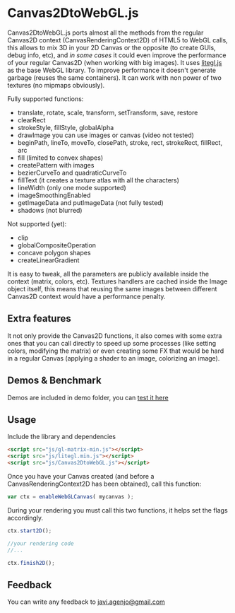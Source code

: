 Canvas2DtoWebGL.js
==================

Canvas2DtoWebGL.js ports almost all the methods from the regular Canvas2D context (CanvasRenderingContext2D) of HTML5 to WebGL calls, this allows to mix 3D in your 2D Canvas or the opposite (to create GUIs, debug info, etc), and *in some cases* it could even improve the performance of your regular Canvas2D (when working with big images).
It uses [litegl.js](https://github.com/jagenjo/litegl.js) as the base WebGL library.
To improve performance it doesn't generate garbage (reuses the same containers). It can work with non power of two textures (no mipmaps obviously).

Fully supported functions:

 * translate, rotate, scale, transform, setTransform, save, restore
 * clearRect
 * strokeStyle, fillStyle, globalAlpha
 * drawImage you can use images or canvas (video not tested)
 * beginPath, lineTo, moveTo, closePath, stroke, rect, strokeRect, fillRect, arc
 * fill (limited to convex shapes)
 * createPattern with images
 * bezierCurveTo and quadraticCurveTo
 * fillText (it creates a texture atlas with all the characters)
 * lineWidth (only one mode supported)
 * imageSmoothingEnabled
 * getImageData and putImageData (not fully tested)
 * shadows (not blurred)

Not supported (yet):
 * clip
 * globalCompositeOperation
 * concave polygon shapes
 * createLinearGradient
 
It is easy to tweak, all the parameters are publicly available inside the context (matrix, colors, etc).
Textures handlers are cached inside the Image object itself, this means that reusing the same images between different Canvas2D context would have a performance penalty.

Extra features
---------------------

It not only provide the Canvas2D functions, it also comes with some extra ones that you can call directly to speed up some processes (like setting colors, modifying the matrix) or even creating some FX that would be hard in a regular Canvas (applying a shader to an image, colorizing an image).


Demos & Benchmark
-----------------
Demos are included in demo folder, you can [test it here](http://tamats.com/projects/canvas2DtoWebGL/demo)

Usage
-----

Include the library and dependencies
```html
<script src="js/gl-matrix-min.js"></script>
<script src="js/litegl.min.js"></script>
<script src="js/Canvas2DtoWebGL.js"></script>
```

Once you have your Canvas created (and before a CanvasRenderingContext2D has been obtained), call this function:
```js
var ctx = enableWebGLCanvas( mycanvas );
```

During your rendering you must call this two functions, it helps set the flags accordingly.
```js
ctx.start2D();

//your rendering code
//...

ctx.finish2D();
```

Feedback
--------

You can write any feedback to javi.agenjo@gmail.com
